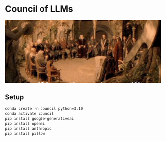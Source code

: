 # Council of LLMs

![council of elrond](cover.png)

## Setup

```
conda create -n council python=3.10
conda activate council
pip install google-generativeai
pip install openai
pip install anthropic
pip install pillow
```